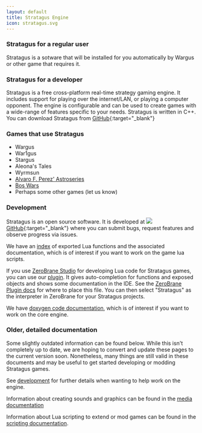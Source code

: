 ```yaml
---
layout: default
title: Stratagus Engine
icon: stratagus.svg
---
```

### Stratagus for a regular user
Stratagus is a sotware that will be installed for you automatically by
Wargus or other game that requires it.

### Stratagus for a developer
Stratagus is a free cross-platform real-time strategy gaming engine. It
includes support for playing over the internet/LAN, or playing a computer
opponent. The engine is configurable and can be used to create games with a
wide-range of features specific to your needs. Stratagus is written in C++. You
can download Stratagus from [GitHub](https://github.com/Wargus/stratagus){:target="_blank"}

### Games that use Stratagus
* Wargus
* War1gus
* Stargus
* Aleona's Tales
* Wyrmsun
* [Alvaro F. Perez' Astroseries](https://github.com/SenhorFlibble/Astroseries/releases/tag/v1.31b) 
* [Bos Wars](https://www.boswars.org/)
* Perhaps some other games (let us know)

### Development

Stratagus is an open source software. It is developed at
[![](img/github.svg)GitHub](https://github.com/Wargus/stratagus){:target="_blank"}
where you can submit bugs, request features and observe progress via issues.

We have an [index](/lua_bindings.html) of exported Lua functions and the
associated documentation, which is of interest if you want to work on the game
lua scripts.

If you use [ZeroBrane Studio](https://studio.zerobrane.com/) for developing Lua code for Stratagus
games, you can use our [plugin](/img/zerobrane-stratagus-plugin.lua). It gives
auto-completion for functions and exposed objects and shows some documentation
in the IDE. See the [ZeroBrane Plugin docs](https://studio.zerobrane.com/doc-plugin#plugin-installation)
for where to place this file. You can then select "Stratagus" as the interpreter
in ZeroBrane for your Stratagus projects.

We have [doxygen code documentation](/doxygen/index.html), which is of interest
if you want to work on the core engine.

### Older, detailed documentation

Some slightly outdated information can be found below. While this isn't
completely up to date, we are hoping to convert and update these pages to the
current version soon. Nonetheless, many things are still valid in these
documents and may be useful to get started developing or modding Stratagus
games.

See
[development](https://htmlpreview.github.io/?https://raw.githubusercontent.com/Wargus/stratagus/master/doc/development.html)
for further details when wanting to help work on the engine.

Information about creating sounds and graphics can be found in the [media
documentation](https://htmlpreview.github.io/?https://raw.githubusercontent.com/Wargus/stratagus/master/doc/media.html)

Information about Lua scripting to extend or mod games can be found in the
    [scripting
    documentation](https://htmlpreview.github.io/?https://raw.githubusercontent.com/Wargus/stratagus/master/doc/scripts/index.html).

